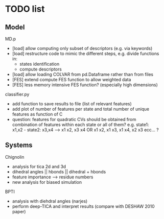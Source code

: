# TODO list

## Model

MD.p
* [load] allow computing only subset of descriptors (e.g. via keywords)
* [load] restructure code to mimic the different steps, e.g. divide functions in:
  - states identification
  - compute descriptors
* [load] allow loading COLVAR from pd.Dataframe rather than from files
* [FES] extend compute FES function to allow weighted data
* [FES] less memory intensive FES function? (especially high dimensions)


classifier.py
* add function to save results to file (list of relevant features)
* add plot of number of features per state and total number of unique features as function of C
* question: features for quadratic CVs should be obtained from combination of features within each state or all of them? e.g. state1: x1,x2 - state2: x3,x4 --> x1 x2, x3 x4 OR x1 x2, x1 x3, x1 x4, x2 x3 ecc... ?

## Systems

Chignolin
* analysis for tica 2d and 3d
* dihedral angles || hbonds || dihedral + hbonds
* feature importance --> residue numbers
* new analysis for biased simulation

BPTI 
* analysis with diehdral angles (narjes)
* perform deep-TICA and interpret results (compare with DESHAW 2010 paper)


